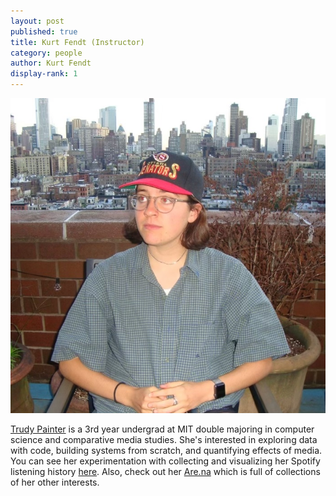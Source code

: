 ```yaml
---
layout: post
published: true
title: Kurt Fendt (Instructor)
category: people
author: Kurt Fendt
display-rank: 1
---
```


![Trudy.jpg](/assets/Trudy.jpg)

[Trudy Painter](http://trudy.computer/) is a 3rd year undergrad at MIT double majoring in computer science and comparative media studies. She's interested in exploring data with code, building systems from scratch, and quantifying effects of media. You can see her experimentation with collecting and visualizing her Spotify listening history [here](http://www.trudy.tube/). Also, check out her [Are.na](https://www.are.na/trudy-painter) which is full of collections of her other interests.